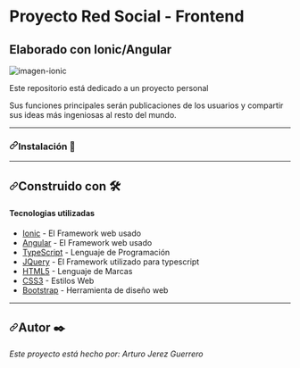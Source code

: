 # Proyecto Red Social - Frontend

<h2>Elaborado con Ionic/Angular</h2>

<img src="https://miro.medium.com/max/2420/1*V4WqthpfMdI7d3i8tcVMWw.png" alt="imagen-ionic" />

<p>Este repositorio está dedicado a un proyecto personal </p>
<p>Sus funciones principales serán publicaciones de los usuarios y compartir sus ideas más ingeniosas al resto del mundo.</p>

<hr>

<h3><a id="user-content-instalación-" class="anchor" aria-hidden="true" href="#instalación-"><svg class="octicon octicon-link" viewBox="0 0 16 16" version="1.1" width="16" height="16" aria-hidden="true"><path fill-rule="evenodd" d="M7.775 3.275a.75.75 0 001.06 1.06l1.25-1.25a2 2 0 112.83 2.83l-2.5 2.5a2 2 0 01-2.83 0 .75.75 0 00-1.06 1.06 3.5 3.5 0 004.95 0l2.5-2.5a3.5 3.5 0 00-4.95-4.95l-1.25 1.25zm-4.69 9.64a2 2 0 010-2.83l2.5-2.5a2 2 0 012.83 0 .75.75 0 001.06-1.06 3.5 3.5 0 00-4.95 0l-2.5 2.5a3.5 3.5 0 004.95 4.95l1.25-1.25a.75.75 0 00-1.06-1.06l-1.25 1.25a2 2 0 01-2.83 0z"></path></svg></a>Instalación <g-emoji class="g-emoji" alias="wrench" fallback-src="https://github.githubassets.com/images/icons/emoji/unicode/1f527.png">🔧</g-emoji></h3>

<hr>

<h2><a id="user-content-construido-con-️" class="anchor" aria-hidden="true" href="#construido-con-️"><svg class="octicon octicon-link" viewBox="0 0 16 16" version="1.1" width="16" height="16" aria-hidden="true"><path fill-rule="evenodd" d="M7.775 3.275a.75.75 0 001.06 1.06l1.25-1.25a2 2 0 112.83 2.83l-2.5 2.5a2 2 0 01-2.83 0 .75.75 0 00-1.06 1.06 3.5 3.5 0 004.95 0l2.5-2.5a3.5 3.5 0 00-4.95-4.95l-1.25 1.25zm-4.69 9.64a2 2 0 010-2.83l2.5-2.5a2 2 0 012.83 0 .75.75 0 001.06-1.06 3.5 3.5 0 00-4.95 0l-2.5 2.5a3.5 3.5 0 004.95 4.95l1.25-1.25a.75.75 0 00-1.06-1.06l-1.25 1.25a2 2 0 01-2.83 0z"></path></svg></a>Construido con <g-emoji class="g-emoji" alias="hammer_and_wrench" fallback-src="https://github.githubassets.com/images/icons/emoji/unicode/1f6e0.png">🛠️</g-emoji></h2>

<h4>Tecnologias utilizadas</h4>
<ul>
  <li><a href="https://ionicframework.com/" rel="nofollow">Ionic</a> - El Framework web usado</li>
  <li><a href="https://angular.io/" rel="nofollow">Angular</a> - El Framework web usado</li>
  <li><a href="https://www.typescriptlang.org/" rel="nofollow">TypeScript</a> - Lenguaje de Programación</li>
  <li><a href="https://jquery.com/" rel="nofollow">JQuery</a> - El Framework utilizado para typescript</li>
  <li><a href="https://developer.mozilla.org/es/docs/HTML/HTML5" rel="nofollow">HTML5</a> - Lenguaje de Marcas</li>
  <li><a href="https://desarrolloweb.com/manuales/css3.html" rel="nofollow">CSS3</a> - Estilos Web</li>
  <li><a href="https://getbootstrap.com/" rel="nofollow">Bootstrap</a> - Herramienta de diseño web</li>
</ul>

<hr>

<h2><a id="user-content-autores-️" class="anchor" aria-hidden="true" href="#autores-️"><svg class="octicon octicon-link" viewBox="0 0 16 16" version="1.1" width="16" height="16" aria-hidden="true"><path fill-rule="evenodd" d="M7.775 3.275a.75.75 0 001.06 1.06l1.25-1.25a2 2 0 112.83 2.83l-2.5 2.5a2 2 0 01-2.83 0 .75.75 0 00-1.06 1.06 3.5 3.5 0 004.95 0l2.5-2.5a3.5 3.5 0 00-4.95-4.95l-1.25 1.25zm-4.69 9.64a2 2 0 010-2.83l2.5-2.5a2 2 0 012.83 0 .75.75 0 001.06-1.06 3.5 3.5 0 00-4.95 0l-2.5 2.5a3.5 3.5 0 004.95 4.95l1.25-1.25a.75.75 0 00-1.06-1.06l-1.25 1.25a2 2 0 01-2.83 0z"></path></svg></a>Autor <g-emoji class="g-emoji" alias="black_nib" fallback-src="https://github.githubassets.com/images/icons/emoji/unicode/2712.png">✒️</g-emoji></h2>

<p><em>Este proyecto está hecho por: Arturo Jerez Guerrero</em></p>
